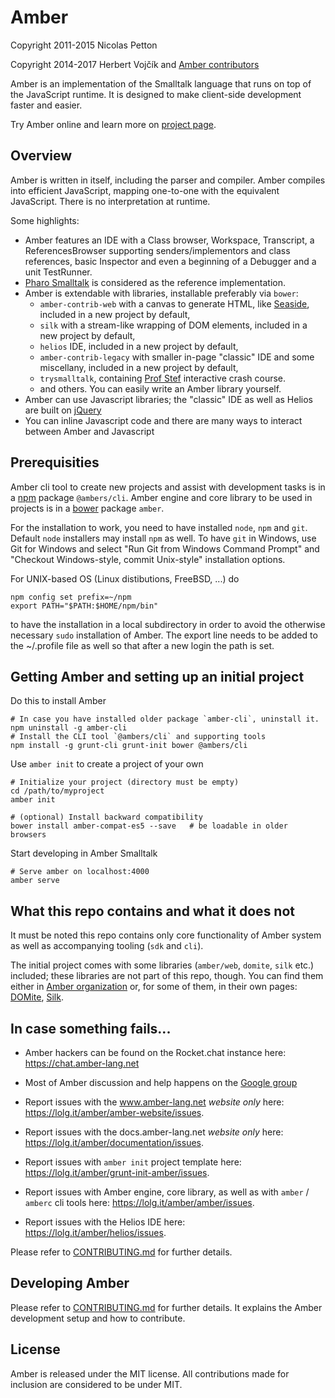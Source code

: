 Amber
====

Copyright 2011-2015 Nicolas Petton

Copyright 2014-2017 Herbert Vojčík and [Amber contributors](CONTRIBUTORS)

Amber is an implementation of the Smalltalk language that runs on top of the JavaScript runtime. It is designed to make client-side development faster and easier.

Try Amber online and learn more on [project page](http://amber-lang.net).

Overview
--------

Amber is written in itself, including the parser and compiler. Amber compiles into efficient JavaScript, mapping one-to-one with the equivalent JavaScript. There is no interpretation at runtime.

Some highlights:

- Amber features an IDE with a Class browser, Workspace, Transcript, a ReferencesBrowser supporting senders/implementors and class references, basic Inspector and even a beginning of a Debugger and a unit TestRunner.
- [Pharo Smalltalk](http://www.pharo-project.org) is considered as the reference implementation.
- Amber is extendable with libraries, installable preferably via `bower`:
    - `amber-contrib-web` with a canvas to generate HTML, like [Seaside](http://www.seaside.st), included in a new project by default,
    - `silk` with a stream-like wrapping of DOM elements, included in a new project by default,
    - `helios` IDE, included in a new project by default,
    - `amber-contrib-legacy` with smaller in-page "classic" IDE and some miscellany, included in a new project by default,
    - `trysmalltalk`, containing [Prof Stef](http://amber-lang.net/learn.html) interactive crash course.
    - and others. You can easily write an Amber library yourself.
- Amber can use Javascript libraries; the "classic" IDE as well as Helios are built on [jQuery](http://www.jquery.com)
- You can inline Javascript code and there are many ways to interact between Amber and Javascript


Prerequisities
-------------

Amber cli tool to create new projects and assist with development tasks is in a [npm](http://npmjs.org) package  `@ambers/cli`.
Amber engine and core library to be used in projects is in a [bower](https://github.com/bower/bower) package `amber`.

For the installation to work, you need to have installed `node`, `npm` and `git`.
Default `node` installers may install `npm` as well.
To have `git` in Windows, use Git for Windows and select "Run Git from Windows Command Prompt" and "Checkout Windows-style, commit Unix-style" installation options.

For UNIX-based OS (Linux distibutions, FreeBSD, ...) do

    npm config set prefix=~/npm
    export PATH="$PATH:$HOME/npm/bin"
   
to have the installation in a local subdirectory in order to avoid the otherwise necessary ``sudo`` installation of Amber. The export line needs to be added to the ~/.profile file as well so that after a new login the path is set.



Getting Amber and setting up an initial project
-----------------------------------------------

Do this to install Amber

	# In case you have installed older package `amber-cli`, uninstall it.
	npm uninstall -g amber-cli
    # Install the CLI tool `@ambers/cli` and supporting tools
    npm install -g grunt-cli grunt-init bower @ambers/cli


Use ``amber init``  to create a project of your own

    # Initialize your project (directory must be empty)
    cd /path/to/myproject
    amber init

    # (optional) Install backward compatibility
    bower install amber-compat-es5 --save   # be loadable in older browsers


Start developing in Amber Smalltalk

    # Serve amber on localhost:4000
    amber serve


What this repo contains and what it does not
--------------

It must be noted this repo contains only core functionality of Amber system
as well as accompanying tooling (`sdk` and `cli`).

The initial project comes with some libraries (`amber/web`, `domite`, `silk` etc.)
included; these libraries are not part of this repo, though. You can find them either in
[Amber organization](https://lolg.it/amber) or, for some of them, in their own pages:
[DOMite](https://lolg.it/herby/domite), [Silk](https://lolg.it/herby/silk).

In case something fails...
--------------

  - Amber hackers can be found on the Rocket.chat instance here: https://chat.amber-lang.net
  - Most of Amber discussion and help happens on the [Google group](http://groups.google.com/group/amber-lang)

  - Report issues with the www.amber-lang.net _website only_ here: https://lolg.it/amber/amber-website/issues.
  - Report issues with the docs.amber-lang.net _website only_ here: https://lolg.it/amber/documentation/issues.
  - Report issues with `amber init` project template here: https://lolg.it/amber/grunt-init-amber/issues.
  - Report issues with Amber engine, core library, as well as with `amber` / `amberc` cli tools here: https://lolg.it/amber/amber/issues.
  - Report issues with the Helios IDE here: https://lolg.it/amber/helios/issues.

Please refer to [CONTRIBUTING.md](CONTRIBUTING.md) for further details.


Developing Amber
--------------

Please refer to [CONTRIBUTING.md](CONTRIBUTING.md) for further details.
It explains the Amber development setup and how to contribute.


License
-------

Amber is released under the MIT license. All contributions made for inclusion are considered to be under MIT.
